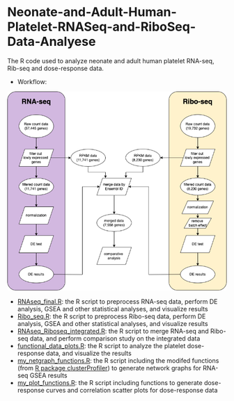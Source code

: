 # Neonate-and-Adult-Human-Platelet-RNASeq-and-RiboSeq-Data-Analyese
The R code used to analyze neonate and adult human platelet RNA-seq, Rib-seq and dose-response data. 
- Workflow:

![worflow](https://github.com/Zhaoyan030/Neonate-and-Adult-Human-Platelet-RNASeq-and-RiboSeq-Data-Analyese/blob/main/Workflow.png)

- [RNAseq_final.R](https://github.com/Zhaoyan030/Neonate-and-Adult-Human-Platelet-RNASeq-and-RiboSeq-Data-Analyese/blob/main/RNAseq_final.R): the R script to preprocess RNA-seq data, perform DE analysis, GSEA and other statistical analyses, and visualize results
- [Ribo_seq.R](https://github.com/Zhaoyan030/Neonate-and-Adult-Human-Platelet-RNASeq-and-RiboSeq-Data-Analyese/blob/main/Ribo_seq.R): the R script to preprocess Ribo-seq data, perform DE analysis, GSEA and other statistical analyses, and visualize results
- [RNAseq_Riboseq_integrated.R](https://github.com/Zhaoyan030/Neonate-and-Adult-Human-Platelet-RNASeq-and-RiboSeq-Data-Analyese/blob/main/RNAseq_Riboseq_integrated.R): the R script to merge RNA-seq and Ribo-seq data, and perform comparison study on the integrated data
- [functional_data_plots.R](https://github.com/Zhaoyan030/Neonate-and-Adult-Human-Platelet-RNASeq-and-RiboSeq-Data-Analyese/blob/main/functional_data_plots.R): the R script to analyze the platelet dose-response data, and visualize the results
- [my_netgraph_functions.R](https://github.com/Zhaoyan030/Neonate-and-Adult-Human-Platelet-RNASeq-and-RiboSeq-Data-Analyese/blob/main/my_netgraph_functions.R): the R script including the modifed functions (from [R package clusterProfiler](https://bioconductor.org/packages/release/bioc/html/clusterProfiler.html)) to generate network graphs for RNA-seq GSEA results
- [my_plot_functions.R](https://github.com/Zhaoyan030/Neonate-and-Adult-Human-Platelet-RNASeq-and-RiboSeq-Data-Analyese/blob/main/my_plot_functions.R): the R script including functions to generate dose-response curves and correlation scatter plots for dose-response data
